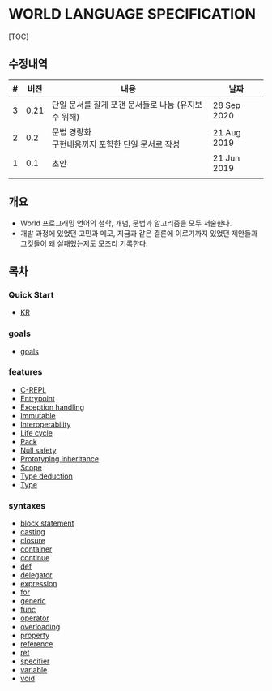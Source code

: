 # WORLD LANGUAGE SPECIFICATION

[TOC]

## 수정내역

| #    | 버전 | 내용                                                    | 날짜          |
| ---- | ---- | --------------------------------------------------------|---------------|
| 3    | 0.21 | 단일 문서를 잘게 쪼갠 문서들로 나눔 (유지보수 위해)     | 28 Sep 2020   |
| 2    | 0.2  | 문법 경량화<br />구현내용까지 포함한 단일 문서로 작성   | 21 Aug 2019   |
| 1    | 0.1  | 초안                                                    | 21 Jun 2019   |
|      |      |                                                         |               |

## 개요
* World 프로그래밍 언어의 철학, 개념, 문법과 알고리즘을 모두 서술한다.
* 개발 과정에 있었던 고민과 메모, 지금과 같은 결론에 이르기까지 있었던 제안들과 그것들이 왜 실패했는지도 모조리 기록한다.

## 목차

### Quick Start

- [KR](md__home_travis_build_kniz_worldlang_doc_ref__q_u_i_c_k-_s_t_a_r_t-kr.html)

### goals

- [goals](md__home_travis_build_kniz_worldlang_doc_ref_goal__g_o_a_l.html)

### features

- [C-REPL](md__home_travis_build_kniz_worldlang_doc_ref_feat__c-_r_e_p_l.html)
- [Entrypoint](md__home_travis_build_kniz_worldlang_doc_ref_feat_entrypoint.html)
- [Exception handling](md__home_travis_build_kniz_worldlang_doc_ref_feat_exception_handling.html)
- [Immutable](md__home_travis_build_kniz_worldlang_doc_ref_feat_immutable.html)
- [Interoperability](md__home_travis_build_kniz_worldlang_doc_ref_feat_interoperability.html)
- [Life cycle](md__home_travis_build_kniz_worldlang_doc_ref_feat_life_cycle.html)
- [Pack](md__home_travis_build_kniz_worldlang_doc_ref_feat_pack.html)
- [Null safety](md__home_travis_build_kniz_worldlang_doc_ref_feat_null_safety.html)
- [Prototyping inheritance](md__home_travis_build_kniz_worldlang_doc_ref_feat__prototyping__inheritance.html)
- [Scope](md__home_travis_build_kniz_worldlang_doc_ref_feat_scope.html)
- [Type deduction](md__home_travis_build_kniz_worldlang_doc_ref_feat__type_deduction.html)
- [Type](md__home_travis_build_kniz_worldlang_doc_ref_feat_type.html)

### syntaxes

- [block statement](md__home_travis_build_kniz_worldlang_doc_ref_syntax_blockstmt.html)
- [casting](md__home_travis_build_kniz_worldlang_doc_ref_syntax_casting.html)
- [closure](md__home_travis_build_kniz_worldlang_doc_ref_syntax_closure.html)
- [container](md__home_travis_build_kniz_worldlang_doc_ref_syntax_container.html)
- [continue](md__home_travis_build_kniz_worldlang_doc_ref_syntax_continue.html)
- [def](md__home_travis_build_kniz_worldlang_doc_ref_syntax_def.html)
- [delegator](md__home_travis_build_kniz_worldlang_doc_ref_syntax_delegator.html)
- [expression](md__home_travis_build_kniz_worldlang_doc_ref_syntax_expression.html)
- [for](md__home_travis_build_kniz_worldlang_doc_ref_syntax_for.html)
- [generic](md__home_travis_build_kniz_worldlang_doc_ref_syntax_generic.html)
- [func](md__home_travis_build_kniz_worldlang_doc_ref_syntax_func.html)
- [operator](md__home_travis_build_kniz_worldlang_doc_ref_syntax_operator.html)
- [overloading](md__home_travis_build_kniz_worldlang_doc_ref_syntax_overloading.html)
- [property](md__home_travis_build_kniz_worldlang_doc_ref_syntax_property.html)
- [reference](md__home_travis_build_kniz_worldlang_doc_ref_syntax_reference.html)
- [ret](md__home_travis_build_kniz_worldlang_doc_ref_syntax_ret.html)
- [specifier](md__home_travis_build_kniz_worldlang_doc_ref_syntax_specifier.html)
- [variable](md__home_travis_build_kniz_worldlang_doc_ref_syntax_variable.html)
- [void](md__home_travis_build_kniz_worldlang_doc_ref_syntax_void.html)
